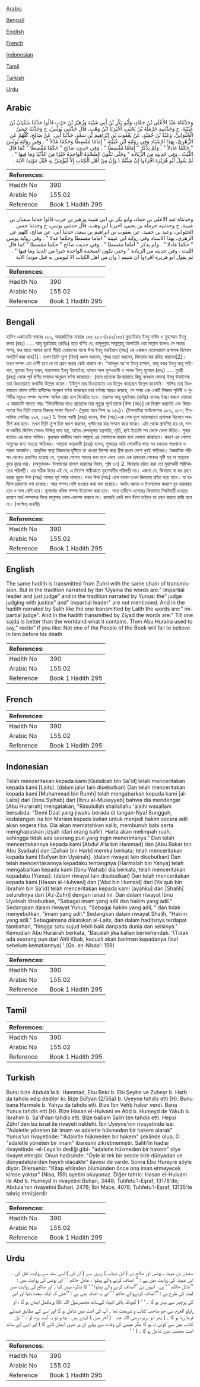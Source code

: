 [Arabic](#arabic)

[Bengali](#bengali)

[English](#english)

[French](#french)

[Indonesian](#indonesian)

[Tamil](#tamil)

[Turkish](#turkish)

[Urdu](#urdu)

## Arabic


<div dir="rtl" lang="ar" style={{fontSize:'larger',backgroundColor:'#f8f9fa',padding:20}}>
وَحَدَّثَنَاهُ عَبْدُ الأَعْلَى بْنُ حَمَّادٍ، وَأَبُو بَكْرِ بْنُ أَبِي شَيْبَةَ وَزُهَيْرُ بْنُ حَرْبٍ قَالُوا حَدَّثَنَا سُفْيَانُ بْنُ عُيَيْنَةَ، ح وَحَدَّثَنِيهِ حَرْمَلَةُ بْنُ يَحْيَى، أَخْبَرَنَا ابْنُ وَهْبٍ، قَالَ حَدَّثَنِي يُونُسُ، ح وَحَدَّثَنَا حَسَنٌ الْحُلْوَانِيُّ، وَعَبْدُ بْنُ حُمَيْدٍ، عَنْ يَعْقُوبَ بْنِ إِبْرَاهِيمَ بْنِ سَعْدٍ، حَدَّثَنَا أَبِي، عَنْ صَالِحٍ، كُلُّهُمْ عَنِ الزُّهْرِيِّ، بِهَذَا الإِسْنَادِ وَفِي رِوَايَةِ ابْنِ عُيَيْنَةَ ‏"‏ إِمَامًا مُقْسِطًا وَحَكَمًا عَدْلاً ‏"‏ ‏.‏ وَفِي رِوَايَةِ يُونُسَ ‏"‏ حَكَمًا عَادِلاً ‏"‏ ‏.‏ وَلَمْ يَذْكُرْ ‏"‏ إِمَامًا مُقْسِطًا ‏"‏ ‏.‏ وَفِي حَدِيثِ صَالِحٍ ‏"‏ حَكَمًا مُقْسِطًا ‏"‏ كَمَا قَالَ اللَّيْثُ ‏.‏ وَفِي حَدِيثِهِ مِنَ الزِّيَادَةِ ‏"‏ وَحَتَّى تَكُونَ السَّجْدَةُ الْوَاحِدَةُ خَيْرًا مِنَ الدُّنْيَا وَمَا فِيهَا ‏"‏ ‏.‏ ثُمَّ يَقُولُ أَبُو هُرَيْرَةَ اقْرَءُوا إِنْ شِئْتُمْ ‏(‏ وَإِنْ مِنْ أَهْلِ الْكِتَابِ إِلاَّ لَيُؤْمِنَنَّ بِهِ قَبْلَ مَوْتِهِ‏)‏ الآيَةَ ‏.‏
</div>
<div style={{backgroundColor:'#f8f9fa',padding:20, marginBottom: 10}}><table> <thead> <tr> <th>References:</th> <th></th> </tr> </thead> <tbody><tr><td>Hadith No</td><td>390</td></tr><tr><td>Arabic No</td><td>155.02</td></tr><tr><td>Reference</td><td>Book 1 Hadith 295</td></tr></tbody></table></div>


<div dir="rtl" lang="ar" style={{fontSize:'larger',backgroundColor:'#f8f9fa',padding:20}}>
وحدثناه عبد الاعلى بن حماد، وابو بكر بن ابي شيبة وزهير بن حرب قالوا حدثنا سفيان بن عيينة، ح وحدثنيه حرملة بن يحيى، اخبرنا ابن وهب، قال حدثني يونس، ح وحدثنا حسن الحلواني، وعبد بن حميد، عن يعقوب بن ابراهيم بن سعد، حدثنا ابي، عن صالح، كلهم عن الزهري، بهذا الاسناد وفي رواية ابن عيينة " اماما مقسطا وحكما عدلا " . وفي رواية يونس " حكما عادلا " . ولم يذكر " اماما مقسطا " . وفي حديث صالح " حكما مقسطا " كما قال الليث . وفي حديثه من الزيادة " وحتى تكون السجدة الواحدة خيرا من الدنيا وما فيها " . ثم يقول ابو هريرة اقرءوا ان شيتم ( وان من اهل الكتاب الا ليومنن به قبل موته) الاية
</div>
<div style={{backgroundColor:'#f8f9fa',padding:20, marginBottom: 10}}><table> <thead> <tr> <th>References:</th> <th></th> </tr> </thead> <tbody><tr><td>Hadith No</td><td>390</td></tr><tr><td>Arabic No</td><td>155.02</td></tr><tr><td>Reference</td><td>Book 1 Hadith 295</td></tr></tbody></table></div>

## Bengali


<div dir="ltr" lang="bn" style={{fontSize:'larger',backgroundColor:'#f8f9fa',padding:20}}>
হাদিস একাডেমি নাম্বারঃ ২৮১, আন্তর্জাতিক নাম্বারঃ ১৫৫ ২৮১-(২৪২/১৫৫) কুতাইবাহ ইবনু সাঈদ ও মুহাম্মাদ ইবনু রুমহ (রহঃ) ..... আবূ হুরাইরাহ (রাযিঃ) হতে বর্ণিত যে, রাসূলুল্লাহ সাল্লাল্লাহু আলাইহি ওয়া সাল্লাম বলেনঃ সে সত্তার শপথ, যার হাতে আমার প্রাণ! শীঘ্রই তোমাদের মাঝে ঈসা ইবনু মারইয়াম (আঃ) কে একজন ন্যায়পরায়ণ প্রশাসক হিসেবে অবতীর্ণ করা হবে[1]। তখন তিনি ক্রুশ (চিহ্ন) ধ্বংস করবেন, শুকর হত্যা করবেন, জিযয়াহ কর রহিত করবেন[2]। তখন সম্পদ এত বেশী হবে যে তা গ্রহণ করার কেউ থাকবে না। 'আবদুল আ'লা ইবনু হাম্মাদ, আবূ বকর ইবনু আবূ শাইবাহ, যুহায়র ইবনু হারব, হারমালাহ ইবনু ইয়াহইয়া, হাসান আল হুলওয়ানী ও আবদ ইবনু হুমায়দ (রহঃ) ..... যুহরী (রহঃ) থেকে পূর্ব বর্ণিত সনদের অনুরূপ বর্ণনা করেছেন। (তবে প্রত্যেক রিওয়ায়াতে কিছু ব্যবধান যেমন) ইবনু উয়াইনাহ তার রিওয়ায়াতে কথাটির উল্লেখ করেন। ইউনুস তার রিওয়ায়াতে এর উল্লেখ করেছেন উল্লেখ করেননি। সালিহ তার রিওয়ায়াতে লায়স বর্ণিত হাদীসের অনুরূপ বর্ণনা করেছেন তার বর্ণনায় আরও রয়েছে, সে সময় এক একটি সিজদা পৃথিবী ও পৃথিবীর সমুদয় সম্পদ অপেক্ষা অধিক শ্রেয় বলে বিবেচিত হবে। তারপর আবূ হুরাইরাহ (রাযিঃ) বলেনঃ ইচ্ছা করলে তোমরা এ আয়াতটি পড়তে পারঃ “কিতাবীদের মধ্যে প্রত্যেকে তার মৃত্যুর পূর্বে তাকে [ঈসা (আঃ)] কে বিশ্বাস করবেই এবং কিয়ামতের দিন তিনি তাদের বিরুদ্ধে সাক্ষ্য দিবেন'- (সূরাহ আন নিসা ৪ঃ ১৫৯)। (ইসলামিক ফাউন্ডেশনঃ ২৮৬, ২৮৭; ইসলামিক সেন্টারঃ ২৯৭, ২৯৮) 1. ইমাম নবাবী (রহঃ) বলেন, ঈসা (আঃ)-কে শেষ যুগে ন্যায়পরায়ণ প্রশাসক হিসেবে অবতীর্ণ করা হবে। তখন তিনি ক্রুশ চিহ্ন ধ্বংস করবেন, খৃস্টানেরা যার সম্মান করে থাকে। এটা থেকে প্রমাণিত হয় যে, সমস্ত বর্জনীয় জিনিস যেমনঃ বিভিন্ন বাদ্য যন্ত্র, অবৈধ খেলাধূলার যন্ত্রপাতি, মূর্তি, ছবি ইত্যাদি সব ভেঙ্গে ফেলা উচিত। শুকর হত্যাও এর মধ্যে শামিল। কুরআন মাজীদে মহান আল্লাহ এর গোশতকে হারাম বলে ঘোষণা করেছেন। কারণ এর গোশত মানুষের জন্য অত্যন্ত ক্ষতিকর। আল্লামা কারযাভী (রহঃ) বলেন, শুকরের অতি লোভনীয় খাদ্য সব রকমের পায়খানা ও ময়লা আবর্জনা। আধুনিক স্বাস্থ্য বিজ্ঞানের দৃষ্টিতে তা খাওয়া বিশেষ করে গ্রীষ্ম প্রধান দেশে খুবই ক্ষতিকর। বৈজ্ঞানিক পরীক্ষা থেকেও প্রমাণিত হয়েছে যে, শুকরের গোশত আহার করা হলে দেহে এমন এক প্রকারের পোকার সৃষ্টি হয় যা স্বাস্থ্যকে কুরে কুরে খায়। (অনুবাদক- ইসলামের হালাল হারামের বিধান, পৃষ্ঠা ৬৭) 2. জিযয়াহ রহিত করা তো মুহাম্মাদী শারীআতের পরিপন্থী। এর সঠিক উত্তর এই যে, এ নির্দেশ শারীআতে মুহাম্মাদীর পরিপন্থী নয়। এজন্য যে, জিযয়াহ বা কর গ্রহণ করার হুকুম ঈসা (আঃ) আসার পূর্ব পর্যন্ত থাকবে। যখন ঈসা (আঃ) এসে যাবেন তখন জিযয়াহ রহিত হয়ে যাবে। যা হাদীসে প্রকাশ্যে বলা হয়েছে। আর সম্পদ বেশি হওয়ার কথা বলা হয়েছে। অর্থাৎ আদল ও ইনসাফের কারণে খুব বারাকাত হবে ও মাল বেশি হবে। ভূগর্ভের খনিজ সম্পদ উত্তোলন করা হবে। অন্য হাদীসে এসেছেঃ কিয়ামাত নিকটবর্তী হওয়ার কারণে অর্থ-সম্পদের দিকে মানুষের লোভ-লালসা থাকবে না। কাজেই কেউ মাল দিতে চাইলে তা গ্রহণ করতে রাজি হবে না। (সংক্ষিপ্ত নাবাবী)
</div>
<div style={{backgroundColor:'#f8f9fa',padding:20, marginBottom: 10}}><table> <thead> <tr> <th>References:</th> <th></th> </tr> </thead> <tbody><tr><td>Hadith No</td><td>390</td></tr><tr><td>Arabic No</td><td>155.02</td></tr><tr><td>Reference</td><td>Book 1 Hadith 295</td></tr></tbody></table></div>

## English


<div dir="ltr" lang="en" style={{fontSize:'larger',backgroundColor:'#f8f9fa',padding:20}}>
The same hadith is transmitted from Zuhri with the same chain of transmission. But in the tradition narrated by Ibn 'Uyaina the words are:" impartial leader and just judge" and in the tradition narrated by Yunus: the" judge judging with justice" and" impartial leader" are not mentioned. And in the hadith narrated by Salih like the one transmitted by Laith the words are:" impartial judge". And in the hadith transmitted by Ziyad the words are:" Till one sajda is better than the worldand what it contains. Then Abu Huraira used to say," recite" if you like: Not one of the People of the Book will fail to believe in him before his death
</div>
<div style={{backgroundColor:'#f8f9fa',padding:20, marginBottom: 10}}><table> <thead> <tr> <th>References:</th> <th></th> </tr> </thead> <tbody><tr><td>Hadith No</td><td>390</td></tr><tr><td>Arabic No</td><td>155.02</td></tr><tr><td>Reference</td><td>Book 1 Hadith 295</td></tr></tbody></table></div>

## French


<div dir="ltr" lang="fr" style={{fontSize:'larger',backgroundColor:'#f8f9fa',padding:20}}>

</div>
<div style={{backgroundColor:'#f8f9fa',padding:20, marginBottom: 10}}><table> <thead> <tr> <th>References:</th> <th></th> </tr> </thead> <tbody><tr><td>Hadith No</td><td>390</td></tr><tr><td>Arabic No</td><td>155.02</td></tr><tr><td>Reference</td><td>Book 1 Hadith 295</td></tr></tbody></table></div>

## Indonesian


<div dir="ltr" lang="id" style={{fontSize:'larger',backgroundColor:'#f8f9fa',padding:20}}>
Telah menceritakan kepada kami [Qutaibah bin Sa'id] telah menceritakan kepada kami [Laits]. (dalam jalur lain disebutkan) Dan telah menceritakan kepada kami [Muhammad bin Rumh] telah mengabarkan kepada kami [al-Laits] dari [Ibnu Syihab] dari [Ibnu al-Musayyab] bahwa dia mendengar [Abu Hurairah] mengatakan, "Rasulullah shallallahu 'alaihi wasallam bersabda: "Demi Dzat yang jiwaku berada di tangan-Nya! Sungguh, kedatangan Isa bin Mariam kepada kalian untuk menjadi hakim secara adil akan segera tiba. Dia akan mematahkan salib, membunuh babi serta menghapuskan jizyah (dari orang kafir). Harta akan melimpah ruah, sehingga tidak ada seorang pun yang ingin menerimanya." Dan telah menceritakannya kepada kami [Abdul A'la bin Hammad] dan [Abu Bakar bin Abu Syaibah] dan [Zuhair bin Harb] mereka berkata; telah menceritakan kepada kami [Sufyan bin Uyainah]. (dalam riwayat lain disebutkan) Dan telah menceritakannya kepadaku tentangnya [Harmalah bin Yahya] telah mengabarkan kepada kami [Ibnu Wahab] dia berkata, telah menceritakan kepadaku [Yunus]. (dalam riwayat lain disebutkan) Dan telah menceritakan kepada kami [Hasan al-Hulwani] dan ['Abd bin Humaid] dari [Ya'qub bin Ibrahim bin Sa'id] telah menceritakan kepada kami [ayahku] dari [Shalih] seluruhnya dari [Az-Zuhri] dengan isnad ini. Dan dalam riwayat Ibnu Uyainah disebutkan, "Sebagai imam yang adil dan hakim yang adil." Sedangkan dalam riwayat Yunus, "Sebagai hakim yang adil, " dan tidak menyebutkan, "imam yang adil." Sedangkan dalam riwayat Shalih, "Hakim yang adil." Sebagaimana dikatakan al-Laits, dan dalam haditsnya terdapat tambahan, "hingga satu sujud lebih baik daripada dunia dan seisinya." Kemudian Abu Hurairah berkata, "Bacalah jika kalian berkehendak: '(Tidak ada seorang pun dari Ahli Kitab, kecuali akan beriman kepadanya (Isa) sebelum kematiannya) ' (Qs. an-Nisaa': 159)
</div>
<div style={{backgroundColor:'#f8f9fa',padding:20, marginBottom: 10}}><table> <thead> <tr> <th>References:</th> <th></th> </tr> </thead> <tbody><tr><td>Hadith No</td><td>390</td></tr><tr><td>Arabic No</td><td>155.02</td></tr><tr><td>Reference</td><td>Book 1 Hadith 295</td></tr></tbody></table></div>

## Tamil


<div dir="ltr" lang="ta" style={{fontSize:'larger',backgroundColor:'#f8f9fa',padding:20}}>

</div>
<div style={{backgroundColor:'#f8f9fa',padding:20, marginBottom: 10}}><table> <thead> <tr> <th>References:</th> <th></th> </tr> </thead> <tbody><tr><td>Hadith No</td><td>390</td></tr><tr><td>Arabic No</td><td>155.02</td></tr><tr><td>Reference</td><td>Book 1 Hadith 295</td></tr></tbody></table></div>

## Turkish


<div dir="ltr" lang="tr" style={{fontSize:'larger',backgroundColor:'#f8f9fa',padding:20}}>
Bunu bize Abdula'la b. Hammad, Ebu Bekr b. Ebi Şeybe ve Zuheyr b. Harb da tahdis edip dediler ki: Bize Süfyan (2/56a) b. Uyeyne tahdis etti (H). Bunu bana Harmele b. Yahya da tahdis etti. Bize İbn Vehb haber verdi. Bana Yunus tahdis etti (H). Bize Hasan el-Hulvani ve Abd b. Humeyd de Yakub b. İbrahim b. Sa'd'dan tahdis etti. Bize babam Salih'ten tahdis etti. Hepsi Zührl'den bu isnat ile rivayeti nakletti. İbn Uyeyne'nin rivayetinde ise: ''Adaletle yöneten bir imam ve adaletle hükmeden bir hakem olarak" Yunus'un rivayetinde: ''Adaletle hükmeden bir hakem" şeklinde olup, O "adaletle yöneten bir imam" ibaresini zikretmemiştir. Salih'in hadisi rivayetinde -el-Leys'in dediği gibi- "adaletle hükmeden bir hakem" diye rivayet etmiştir. Onun hadisinde: "Öyle ki tek bir secde bi/e dünyadan ve dünyadaki/erden hayırlı olacaktır" ilavesi de vardır. Sonra Ebu Hureyre şöyle diyor: Dilerseniz: "Kitap ehlinden ölümünden önce ona iman etmeyecek kimse yoktur" (Nisa, 159) ayetini okuyunuz. Diğer tahric: Hasan el-Hulvani ile Abd b. Humeyd'in rivayetini Buhari, 3448; Tuhfetu'l-Eşraf, 13178'de; Abdula'nın rivayetini Buhari, 2476; İbn Mace, 4078; Tuhfetu'l-Eşraf, 13135'te tahriç etmişlerdir
</div>
<div style={{backgroundColor:'#f8f9fa',padding:20, marginBottom: 10}}><table> <thead> <tr> <th>References:</th> <th></th> </tr> </thead> <tbody><tr><td>Hadith No</td><td>390</td></tr><tr><td>Arabic No</td><td>155.02</td></tr><tr><td>Reference</td><td>Book 1 Hadith 295</td></tr></tbody></table></div>

## Urdu


<div dir="rtl" lang="ur" style={{fontSize:'larger',backgroundColor:'#f8f9fa',padding:20}}>
سفیان بن عیینہ ، یونس اور صالح نے ( ابن شہاب ) زہری سے ( ان کی ) اسی سند سے روایت نقل کی ۔ ابن عیینہ کی روایت میں ہے : ’’ انصاف کرنے والے پیشوا ، عادل حاکم ‘ ‘ اور یونس کی روایت میں : ’’عادل حاکم ‘ ‘ ہے ، انہوں نے ’’انصاف کرنے والے پیشوا ‘ ‘ کا تذکرہ نہیں کیا ۔ اور صالح کی روایت میں لیث کی طرح ہے : ’’انصاف کرنےوالے حاکم ‘ ‘ اور یہ اضافہ بھی ہے : ’’حتی کہ ایک سجدہ دنیا اور اس کی ہرچیز سے بہتر ہو گا ۔ ‘ ‘ ( کیونکہ باقی انبیاء کےساتھ محمدرسول اللہ ﷺ پرمکمل ایمان ہو گا ، او راولو العزم نبی جو صاحب کتاب و شریعت تھا ۔ آپ کی امت میں شامل ہو گا اور اسی کے مطابق فیصلے فرما رہا ہو گا ۔ ) پھر ابو ہریرہ ‌رضی ‌اللہ ‌عنہ ‌ ‌ ( آخر میں ) کہتے ہیں : چاہو تو یہ آیت پڑھ لو : ’’ اہل کتاب میں سے کوئی نہ ہو گا مگر عیسیٰ کی وفات سے پہلے ان پر ضرور ایمان لائے گا ( اور انہی کے ساتھ امت محمدیہ میں شامل ہو گا ۔ ) ‘ ‘
</div>
<div style={{backgroundColor:'#f8f9fa',padding:20, marginBottom: 10}}><table> <thead> <tr> <th>References:</th> <th></th> </tr> </thead> <tbody><tr><td>Hadith No</td><td>390</td></tr><tr><td>Arabic No</td><td>155.02</td></tr><tr><td>Reference</td><td>Book 1 Hadith 295</td></tr></tbody></table></div>